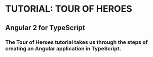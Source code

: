 # TUTORIAL: TOUR OF HEROES
## Angular 2 for TypeScript
### The Tour of Heroes tutorial takes us through the steps of creating an Angular application in TypeScript.
